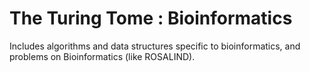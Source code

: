 # The Turing Tome : Bioinformatics

Includes algorithms and data structures specific to bioinformatics, and problems 
on Bioinformatics (like ROSALIND).